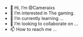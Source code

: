 - 👋 Hi, I’m @Cameraixs
- 👀 I’m interested in The gaming.
- 🌱 I’m currently learning ...
- 💞️ I’m looking to collaborate on ...
- 📫 How to reach me ...
